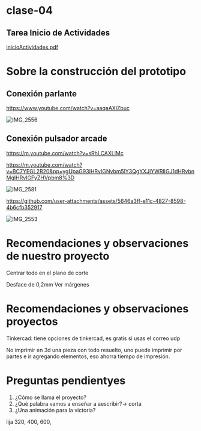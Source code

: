 # clase-04

## Tarea Inicio de Actividades

[inicioActividades.pdf](https://github.com/user-attachments/files/16842334/inicioActividades.pdf)

# Sobre la construcción del prototipo

## Conexión parlante

<https://www.youtube.com/watch?v=aaqaAXlZbuc>

![IMG_2556](https://github.com/user-attachments/assets/2b11f08c-cc94-43dd-ada4-3bac9d3d8b43)

## Conexión pulsador arcade

<https://m.youtube.com/watch?v=sRhLCAXLlMc>

<https://m.youtube.com/watch?v=BC7YEGL2R20&pp=ygUpaG93IHRvIGNvbm5lY3QgYXJjYWRlIGJ1dHRvbnMgIHRvIGFyZHVpbm8%3D>

![IMG_2581](https://github.com/user-attachments/assets/d1aaaec2-7b5d-4ba4-8a35-06668acf3c99)


https://github.com/user-attachments/assets/5646a3ff-e11c-4827-8598-4b6cfb352917


![IMG_2553](https://github.com/user-attachments/assets/d8d85558-85e0-440a-b833-918f7a240cf2)

# Recomendaciones y observaciones de nuestro proyecto

Centrar todo en el plano de corte

Desface de 0,2mm
Ver márgenes


# Recomendaciones y observaciones proyectos

Tinkercad: tiene opciones de tinkercad, es gratis si usas el correo udp

No imprimir en 3d una pieza con todo resuelto, uno puede imprimir por partes e ir agregando elementos, eso ahorra tiempo de impresión. 

# Preguntas pendientyes
1. ¿Cómo se llama el proyecto?
2. ¿Qué palabra vamos a enseñar a aescribir?-> corta
3. ¿Una animación para la victoria?

lija 320, 400, 600, 

